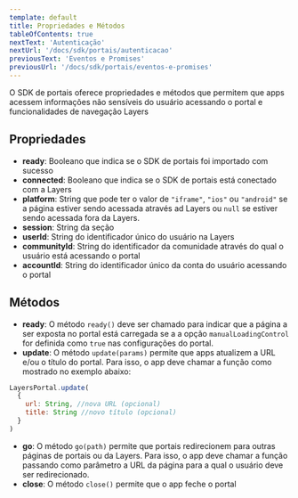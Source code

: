 ```yaml
---
template: default
title: Propriedades e Métodos
tableOfContents: true
nextText: 'Autenticação'
nextUrl: '/docs/sdk/portais/autenticacao'
previousText: 'Eventos e Promises'
previousUrl: '/docs/sdk/portais/eventos-e-promises'
---
```


O SDK de portais oferece propriedades e métodos que permitem que apps acessem informações não sensíveis do usuário acessando o portal e funcionalidades de navegação Layers

## Propriedades

+ **ready**: Booleano que indica se o SDK de portais foi importado com sucesso
+ **connected**: Booleano que indica se o SDK de portais está conectado com a Layers
+ **platform**: String que pode ter o valor de `"iframe"`, `"ios"` ou `"android"` se a página estiver sendo acessada através ad Layers ou `null` se estiver sendo acessada fora da Layers.
+ **session**: String da seção
+ **userId**: String do identificador único do usuário na Layers
+ **communityId**: String do identificador da comunidade através do qual o usuário está acessando o portal
+ **accountId**: String do identificador único da conta do usuário acessando o portal

## Métodos

+ **ready**: O método `ready()` deve ser chamado para indicar que a página a ser exposta no portal está carregada se a a opção `manualLoadingControl` for definida como `true` nas configurações do portal.
+ **update**: O método `update(params)` permite que apps atualizem a URL e/ou o título do portal. Para isso, o app deve chamar a função como mostrado no exemplo abaixo:

```js
LayersPortal.update(
  {
    url: String, //nova URL (opcional)
    title: String //novo título (opcional)
  }
)
```

+ **go**: O método `go(path)` permite que portais redirecionem para outras páginas de portais ou da Layers. Para isso, o app deve chamar a função passando como parâmetro a URL da página para a qual o usuário deve ser redirecionado.
+ **close**: O método `close()` permite que o app feche o portal
<!-- + **notify**: O método `notify()` permite que -->